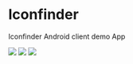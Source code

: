 # Iconfinder

Iconfinder Android client demo App


![](https://github.com/app-z/CurrencyConverter/blob/master/screen1.png)
![](https://github.com/app-z/CurrencyConverter/blob/master/screen2.png)
![](https://github.com/app-z/CurrencyConverter/blob/master/screen3.png)

